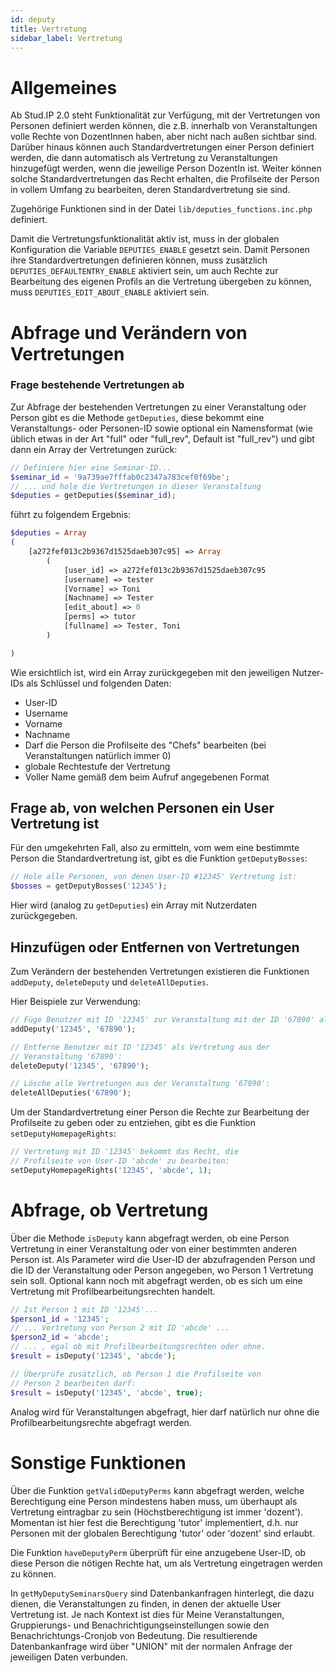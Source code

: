 ```yaml
---
id: deputy
title: Vertretung
sidebar_label: Vertretung
---
```


# Allgemeines

Ab Stud.IP 2.0 steht Funktionalität zur Verfügung, mit der Vertretungen von Personen definiert werden können, die z.B. innerhalb von Veranstaltungen volle Rechte von DozentInnen haben, aber nicht nach außen sichtbar sind. Darüber hinaus können auch Standardvertretungen einer Person definiert werden, die dann automatisch als Vertretung zu Veranstaltungen hinzugefügt werden, wenn die jeweilige Person DozentIn ist. Weiter können solche Standardvertretungen das Recht erhalten, die Profilseite der Person in vollem Umfang zu bearbeiten, deren Standardvertretung sie sind.

Zugehörige Funktionen sind in der Datei `lib/deputies_functions.inc.php` definiert.

Damit die Vertretungsfunktionalität aktiv ist, muss in der globalen Konfiguration die Variable `DEPUTIES_ENABLE` gesetzt sein. Damit Personen ihre Standardvertretungen definieren können, muss zusätzlich `DEPUTIES_DEFAULTENTRY_ENABLE` aktiviert sein, um auch Rechte zur Bearbeitung des eigenen Profils an die Vertretung übergeben zu können, muss `DEPUTIES_EDIT_ABOUT_ENABLE` aktiviert sein.

# Abfrage und Verändern von Vertretungen

### Frage bestehende Vertretungen ab

Zur Abfrage der bestehenden Vertretungen zu einer Veranstaltung oder Person gibt es die Methode `getDeputies`, diese bekommt eine Veranstaltungs- oder Personen-ID sowie optional ein Namensformat (wie üblich etwas in der Art "full" oder "full_rev", Default ist "full_rev") und gibt dann ein Array der Vertretungen zurück:
```php
// Definiere hier eine Seminar-ID...
$seminar_id = '9a739ae7fffab0c2347a783cef0f69be';
// ... und hole die Vertretungen in dieser Veranstaltung
$deputies = getDeputies($seminar_id);
```
führt zu folgendem Ergebnis:

```php
$deputies = Array
(
    [a272fef013c2b9367d1525daeb307c95] => Array
        (
            [user_id] => a272fef013c2b9367d1525daeb307c95
            [username] => tester
            [Vorname] => Toni
            [Nachname] => Tester
            [edit_about] => 0
            [perms] => tutor
            [fullname] => Tester, Toni
        )

)
```
Wie ersichtlich ist, wird ein Array zurückgegeben mit den jeweiligen Nutzer-IDs als Schlüssel und folgenden Daten:

* User-ID
* Username
* Vorname
* Nachname
* Darf die Person die Profilseite des "Chefs" bearbeiten (bei Veranstaltungen natürlich immer 0)
* globale Rechtestufe der Vertretung
* Voller Name gemäß dem beim Aufruf angegebenen Format

## Frage ab, von welchen Personen ein User Vertretung ist

Für den umgekehrten Fall, also zu ermitteln, vom wem eine bestimmte Person die Standardvertretung ist, gibt es die Funktion `getDeputyBosses`:

```php
// Hole alle Personen, von denen User-ID #12345' Vertretung ist:
$bosses = getDeputyBosses('12345');
```
Hier wird (analog zu `getDeputies`) ein Array mit Nutzerdaten zurückgegeben.

## Hinzufügen oder Entfernen von Vertretungen

Zum Verändern der bestehenden Vertretungen existieren die Funktionen `addDeputy`, `deleteDeputy` und `deleteAllDeputies`.

Hier Beispiele zur Verwendung:

```php
// Füge Benutzer mit ID '12345' zur Veranstaltung mit der ID '67890' als Vertretung hinzu:
addDeputy('12345', '67890');

// Entferne Benutzer mit ID '12345' als Vertretung aus der 
// Veranstaltung '67890':
deleteDeputy('12345', '67890');

// Lösche alle Vertretungen aus der Veranstaltung '67890':
deleteAllDeputies('67890');
```

Um der Standardvertretung einer Person die Rechte zur Bearbeitung der Profilseite zu geben oder zu entziehen, gibt es die Funktion `setDeputyHomepageRights`:

```php
// Vertretung mit ID '12345' bekommt das Recht, die 
// Profilseite von User-ID 'abcde' zu bearbeiten:
setDeputyHomepageRights('12345', 'abcde', 1);
```

# Abfrage, ob Vertretung
Über die Methode `isDeputy` kann abgefragt werden, ob eine Person Vertretung in einer Veranstaltung oder von einer bestimmten anderen Person ist. Als Parameter wird die User-ID der abzufragenden Person und die ID der Veranstaltung oder Person angegeben, wo Person 1 Vertretung sein soll. Optional kann noch mit abgefragt werden, ob es sich um eine Vertretung mit Profilbearbeitungsrechten handelt.

```php
// Ist Person 1 mit ID '12345'...
$person1_id = '12345';
// ... Vertretung von Person 2 mit ID 'abcde' ...
$person2_id = 'abcde';
// ... , egal ob mit Profilbearbeitungsrechten oder ohne.
$result = isDeputy('12345', 'abcde');

// Überprüfe zusätzlich, ob Person 1 die Profilseite von 
// Person 2 bearbeiten darf:
$result = isDeputy('12345', 'abcde', true);
```
Analog wird für Veranstaltungen abgefragt, hier darf natürlich nur ohne die Profilbearbeitungsrechte abgefragt werden. 

# Sonstige Funktionen
Über die Funktion `getValidDeputyPerms` kann abgefragt werden, welche Berechtigung eine Person mindestens haben muss, um überhaupt als Vertretung eintragbar zu sein (Höchstberechtigung ist immer 'dozent'). Momentan ist hier fest die Berechtigung 'tutor' implementiert, d.h. nur Personen mit der globalen Berechtigung 'tutor' oder 'dozent' sind erlaubt.

Die Funktion `haveDeputyPerm` überprüft für eine anzugebene User-ID, ob diese Person die nötigen Rechte hat, um als Vertretung eingetragen werden zu können.

In `getMyDeputySeminarsQuery` sind Datenbankanfragen hinterlegt, die dazu dienen, die Veranstaltungen zu finden, in denen der aktuelle User Vertretung ist. Je nach Kontext ist dies für Meine Veranstaltungen, Gruppierungs- und Benachrichtigungseinstellungen sowie den Benachrichtungs-Cronjob von Bedeutung. Die resultierende Datenbankanfrage wird über "UNION" mit der normalen Anfrage der jeweiligen Daten verbunden.
